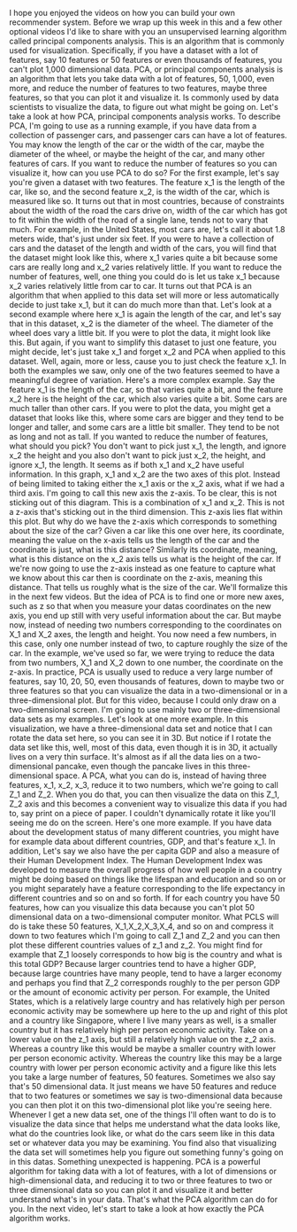 I hope you enjoyed the videos on how you can build your own recommender system. Before we wrap up this week in this and a few other optional videos I'd like to share with you an unsupervised learning algorithm called principal components analysis. This is an algorithm that is commonly used for visualization. Specifically, if you have a dataset with a lot of features, say 10 features or 50 features or even thousands of features, you can't plot 1,000 dimensional data. PCA, or principal components analysis is an algorithm that lets you take data with a lot of features, 50, 1,000, even more, and reduce the number of features to two features, maybe three features, so that you can plot it and visualize it. Is commonly used by data scientists to visualize the data, to figure out what might be going on. Let's take a look at how PCA, principal components analysis works. To describe PCA, I'm going to use as a running example, if you have data from a collection of passenger cars, and passenger cars can have a lot of features. You may know the length of the car or the width of the car, maybe the diameter of the wheel, or maybe the height of the car, and many other features of cars. If you want to reduce the number of features so you can visualize it, how can you use PCA to do so? For the first example, let's say you're given a dataset with two features. The feature x_1 is the length of the car, like so, and the second feature x_2, is the width of the car, which is measured like so. It turns out that in most countries, because of constraints about the width of the road the cars drive on, width of the car which has got to fit within the width of the road of a single lane, tends not to vary that much. For example, in the United States, most cars are, let's call it about 1.8 meters wide, that's just under six feet. If you were to have a collection of cars and the dataset of the length and width of the cars, you will find that the dataset might look like this, where x_1 varies quite a bit because some cars are really long and x_2 varies relatively little. If you want to reduce the number of features, well, one thing you could do is let us take x_1 because x_2 varies relatively little from car to car. It turns out that PCA is an algorithm that when applied to this data set will more or less automatically decide to just take x_1, but it can do much more than that. Let's look at a second example where here x_1 is again the length of the car, and let's say that in this dataset, x_2 is the diameter of the wheel. The diameter of the wheel does vary a little bit. If you were to plot the data, it might look like this. But again, if you want to simplify this dataset to just one feature, you might decide, let's just take x_1 and forget x_2 and PCA when applied to this dataset. Well, again, more or less, cause you to just check the feature x_1. In both the examples we saw, only one of the two features seemed to have a meaningful degree of variation. Here's a more complex example. Say the feature x_1 is the length of the car, so that varies quite a bit, and the feature x_2 here is the height of the car, which also varies quite a bit. Some cars are much taller than other cars. If you were to plot the data, you might get a dataset that looks like this, where some cars are bigger and they tend to be longer and taller, and some cars are a little bit smaller. They tend to be not as long and not as tall. If you wanted to reduce the number of features, what should you pick? You don't want to pick just x_1, the length, and ignore x_2 the height and you also don't want to pick just x_2, the height, and ignore x_1, the length. It seems as if both x_1 and x_2 have useful information. In this graph, x_1 and x_2 are the two axes of this plot. Instead of being limited to taking either the x_1 axis or the x_2 axis, what if we had a third axis. I'm going to call this new axis the z-axis. To be clear, this is not sticking out of this diagram. This is a combination of x_1 and x_2. This is not a z-axis that's sticking out in the third dimension. This z-axis lies flat within this plot. But why do we have the z-axis which corresponds to something about the size of the car? Given a car like this one over here, its coordinate, meaning the value on the x-axis tells us the length of the car and the coordinate is just, what is this distance? Similarly its coordinate, meaning, what is this distance on the x_2 axis tells us what is the height of the car. If we're now going to use the z-axis instead as one feature to capture what we know about this car then is coordinate on the z-axis, meaning this distance. That tells us roughly what is the size of the car. We'll formalize this in the next few videos. But the idea of PCA is to find one or more new axes, such as z so that when you measure your datas coordinates on the new axis, you end up still with very useful information about the car. But maybe now, instead of needing two numbers corresponding to the coordinates on X_1 and X_2 axes, the length and height. You now need a few numbers, in this case, only one number instead of two, to capture roughly the size of the car. In the example, we've used so far, we were trying to reduce the data from two numbers, X_1 and X_2 down to one number, the coordinate on the z-axis. In practice, PCA is usually used to reduce a very large number of features, say 10, 20, 50, even thousands of features, down to maybe two or three features so that you can visualize the data in a two-dimensional or in a three-dimensional plot. But for this video, because I could only draw on a two-dimensional screen. I'm going to use mainly two or three-dimensional data sets as my examples. Let's look at one more example. In this visualization, we have a three-dimensional data set and notice that I can rotate the data set here, so you can see it in 3D. But notice if I rotate the data set like this, well, most of this data, even though it is in 3D, it actually lives on a very thin surface. It's almost as if all the data lies on a two-dimensional pancake, even though the pancake lives in this three-dimensional space. A PCA, what you can do is, instead of having three features, x_1, x_2, x_3, reduce it to two numbers, which we're going to call Z_1 and Z_2. When you do that, you can then visualize the data on this Z_1, Z_2 axis and this becomes a convenient way to visualize this data if you had to, say print on a piece of paper. I couldn't dynamically rotate it like you'll seeing me do on the screen. Here's one more example. If you have data about the development status of many different countries, you might have for example data about different countries, GDP, and that's feature x_1. In addition, Let's say we also have the per capita GDP and also a measure of their Human Development Index. The Human Development Index was developed to measure the overall progress of how well people in a country might be doing based on things like the lifespan and education and so on or you might separately have a feature corresponding to the life expectancy in different countries and so on and so forth. If for each country you have 50 features, how can you visualize this data because you can't plot 50 dimensional data on a two-dimensional computer monitor. What PCLS will do is take these 50 features, X_1,X_2,X_3,X_4, and so on and compress it down to two features which I'm going to call Z_1 and Z_2 and you can then plot these different countries values of z_1 and z_2. You might find for example that Z_1 loosely corresponds to how big is the country and what is this total GDP? Because larger countries tend to have a higher GDP, because large countries have many people, tend to have a larger economy and perhaps you find that Z_2 corresponds roughly to the per person GDP or the amount of economic activity per person. For example, the United States, which is a relatively large country and has relatively high per person economic activity may be somewhere up here to the up and right of this plot and a country like Singapore, where I live many years as well, is a smaller country but it has relatively high per person economic activity. Take on a lower value on the z_1 axis, but still a relatively high value on the z_2 axis. Whereas a country like this would be maybe a smaller country with lower per person economic activity. Whereas the country like this may be a large country with lower per person economic activity and a figure like this lets you take a large number of features, 50 features. Sometimes we also say that's 50 dimensional data. It just means we have 50 features and reduce that to two features or sometimes we say is two-dimensional data because you can then plot it on this two-dimensional plot like you're seeing here. Whenever I get a new data set, one of the things I'll often want to do is to visualize the data since that helps me understand what the data looks like, what do the countries look like, or what do the cars seem like in this data set or whatever data you may be examining. You find also that visualizing the data set will sometimes help you figure out something funny's going on in this datas. Something unexpected is happening. PCA is a powerful algorithm for taking data with a lot of features, with a lot of dimensions or high-dimensional data, and reducing it to two or three features to two or three dimensional data so you can plot it and visualize it and better understand what's in your data. That's what the PCA algorithm can do for you. In the next video, let's start to take a look at how exactly the PCA algorithm works.